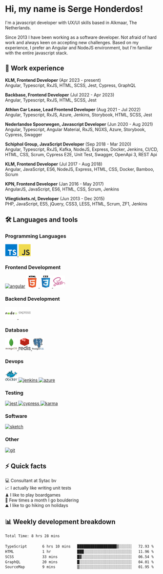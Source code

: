 # Hi, my name is Serge Honderdos!

I'm a javascript developer with UX/UI skills based in Alkmaar, The Netherlands.

Since 2013 I have been working as a software developer. Not afraid of hard work and always keen on accepting new challenges. Based on my experience, I prefer an Angular and NodeJS environment, but I'm familiar with the entire javascript stack.

## 🥇 Work experience
**KLM, Frontend Developer** (Apr 2023 - present)  
Angular, Typescript, RxJS, HTML, SCSS, Jest, Cypress, GraphQL

**Backbase, Frontend Developer** (Jul 2022 - Apr 2023)  
Angular, Typescript, RxJS, HTML, SCSS, Jest


**Athlon Car Lease, Lead Frontend Developer** (Aug 2021 - Jul 2022)  
Angular, Typescript, RxJS, Azure, Jenkins, Storybook, HTML, SCSS, Jest


**Nederlandse Spoorwegen, Javascript Developer** (Jun 2020 - Aug 2021)  
Angular, Typescript, Angular Material, RxJS, NGXS, Azure, Storybook, Cypress, Swagger


**Schiphol Group, JavaScript Developer** (Sep 2018 - Mar 2020)  
Angular, Typescript, RxJS, Kafka, NodeJS, Express, Docker, Jenkins, CI/CD, HTML, CSS, Scrum, Cypress E2E, Unit Test, Swagger, OpenApi 3, REST Api


**KLM, Frontend Developer** (Jul 2017 - Aug 2018)  
Angular, JavaScript, ES6, NodeJS, Express, HTML, CSS, Docker, Bamboo, Scrum


**KPN, Frontend Developer** (Jan 2016 - May 2017)  
AngularJS, JavaScript, ES6, HTML, CSS, Scrum, Jenkins


**Vliegtickets.nl, Developer** (Jun 2013 - Dec 2015)  
PHP, JavaScript, ES5, jQuery, CSS3, LESS, HTML, Scrum, ZF1, Jenkins

## 🛠️ Languages and tools

### Programming Languages
<a href="https://www.typescriptlang.org/" target="_blank" rel="noreferrer"> <img src="https://raw.githubusercontent.com/devicons/devicon/master/icons/typescript/typescript-original.svg" alt="typescript" width="40" height="40"/> </a>
<a href="https://developer.mozilla.org/en-US/docs/Web/JavaScript" target="_blank" rel="noreferrer"> <img src="https://raw.githubusercontent.com/devicons/devicon/master/icons/javascript/javascript-original.svg" alt="javascript" width="40" height="40"/> </a>

### Frontend Development
<a href="https://angular.io" target="_blank" rel="noreferrer"><img src="https://angular.io/assets/images/logos/angular/angular.svg" alt="angular" width="40" height="40"/></a>
<a href="https://www.w3.org/html/" target="_blank" rel="noreferrer"> <img src="https://raw.githubusercontent.com/devicons/devicon/master/icons/html5/html5-original-wordmark.svg" alt="html5" width="40" height="40"/> </a>
<a href="https://www.w3schools.com/css/" target="_blank" rel="noreferrer"> <img src="https://raw.githubusercontent.com/devicons/devicon/master/icons/css3/css3-original-wordmark.svg" alt="css3" width="40" height="40"/> </a>
<a href="https://sass-lang.com" target="_blank" rel="noreferrer"> <img src="https://raw.githubusercontent.com/devicons/devicon/master/icons/sass/sass-original.svg" alt="sass" width="40" height="40"/> </a>

### Backend Development
<a href="https://nodejs.org" target="_blank" rel="noreferrer"> <img src="https://raw.githubusercontent.com/devicons/devicon/master/icons/nodejs/nodejs-original-wordmark.svg" alt="nodejs" width="40" height="40"/> </a>
<a href="https://expressjs.com" target="_blank" rel="noreferrer"> <img src="https://raw.githubusercontent.com/devicons/devicon/master/icons/express/express-original-wordmark.svg" alt="express" width="40" height="40"/> </a>

### Database
<a href="https://www.mongodb.com/" target="_blank" rel="noreferrer"> <img src="https://raw.githubusercontent.com/devicons/devicon/master/icons/mongodb/mongodb-original-wordmark.svg" alt="mongodb" width="40" height="40"/> </a>
<a href="https://redis.io" target="_blank" rel="noreferrer"> <img src="https://raw.githubusercontent.com/devicons/devicon/master/icons/redis/redis-original-wordmark.svg" alt="redis" width="40" height="40"/> </a>
<a href="https://www.postgresql.org" target="_blank" rel="noreferrer"> <img src="https://raw.githubusercontent.com/devicons/devicon/master/icons/postgresql/postgresql-original-wordmark.svg" alt="postgresql" width="40" height="40"/> </a>

### Devops
<a href="https://www.docker.com/" target="_blank" rel="noreferrer"> <img src="https://raw.githubusercontent.com/devicons/devicon/master/icons/docker/docker-original-wordmark.svg" alt="docker" width="40" height="40"/> </a>
<a href="https://www.jenkins.io" target="_blank" rel="noreferrer"> <img src="https://www.vectorlogo.zone/logos/jenkins/jenkins-icon.svg" alt="jenkins" width="40" height="40"/> </a>
<a href="https://azure.microsoft.com/en-in/" target="_blank" rel="noreferrer"> <img src="https://www.vectorlogo.zone/logos/microsoft_azure/microsoft_azure-icon.svg" alt="azure" width="40" height="40"/> </a>

### Testing
<a href="https://jestjs.io" target="_blank" rel="noreferrer"> <img src="https://www.vectorlogo.zone/logos/jestjsio/jestjsio-icon.svg" alt="jest" width="40" height="40"/> </a>
<a href="https://www.cypress.io" target="_blank" rel="noreferrer"> <img src="https://raw.githubusercontent.com/simple-icons/simple-icons/6e46ec1fc23b60c8fd0d2f2ff46db82e16dbd75f/icons/cypress.svg" alt="cypress" width="40" height="40"/> </a>
<a href="https://karma-runner.github.io/latest/index.html" target="_blank" rel="noreferrer"> <img src="https://raw.githubusercontent.com/detain/svg-logos/780f25886640cef088af994181646db2f6b1a3f8/svg/karma.svg" alt="karma" width="40" height="40"/> </a>

### Software
<a href="https://www.sketch.com/" target="_blank" rel="noreferrer"> <img src="https://www.vectorlogo.zone/logos/sketchapp/sketchapp-icon.svg" alt="sketch" width="40" height="40"/> </a>

### Other
<a href="https://git-scm.com/" target="_blank" rel="noreferrer"> <img src="https://www.vectorlogo.zone/logos/git-scm/git-scm-icon.svg" alt="git" width="40" height="40"/> </a>

## ⚡️ Quick facts
💻 Consultant at Sytac bv  
📈 I actually like writing unit tests  
♟ I like to play boardgames    
🧗 Few times a month I go bouldering  
⛰️ I like to go hiking on holidays  

## 📊 Weekly development breakdown
<!--START_SECTION:waka-->

```txt
Total Time: 8 hrs 28 mins

TypeScript       6 hrs 10 mins   ██████████████████▒░░░░░░   72.93 %
HTML             1 hr            ███░░░░░░░░░░░░░░░░░░░░░░   11.96 %
SCSS             33 mins         █▓░░░░░░░░░░░░░░░░░░░░░░░   06.54 %
GraphQL          20 mins         █░░░░░░░░░░░░░░░░░░░░░░░░   04.01 %
SourceMap        9 mins          ▒░░░░░░░░░░░░░░░░░░░░░░░░   01.95 %
```

<!--END_SECTION:waka-->
